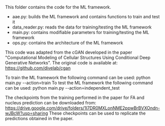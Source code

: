 This folder contains the code for the ML framework.
- aae.py: builds the ML framework and contains functions to train and test it
- data_reader.py: reads the data for training/testing the ML framework
- main.py: contains modifiable parameters for training/testing the ML framework
- ops.py: contains the architecture of the ML framework

This code was adapted from the cGAN developed in the paper "Computational Modeling of Cellular Structures Using Conditional Deep Generative Networks". The original code is available at: https://github.com/divelab/cgan

To train the ML framework the following command can be used: python main.py --action=train
To test the ML framework the following command can be used: python main.py --action=independent_test

The checkpoints from the training performed in the paper for FA and nucleus prediction can be downloaded from: https://drive.google.com/drive/folders/1I7DR0MXLonNME2ppwBrBVXOndn-wJBcW?usp=sharing
These checkpoints can be used to replicate the predictions obtained in the paper.
